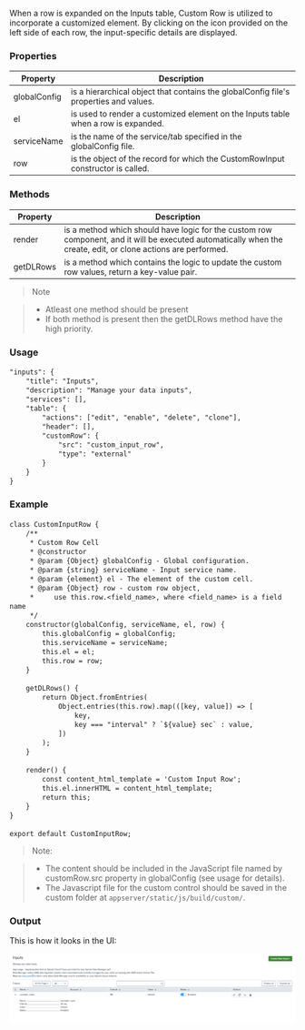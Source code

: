 When a row is expanded on the Inputs table, Custom Row is utilized to incorporate a customized element. By clicking on the icon provided on the left side of each row, the input-specific details are displayed.

### Properties

| Property     | Description                                                                           |
| ------------ | ------------------------------------------------------------------------------------- |
| globalConfig | is a hierarchical object that contains the globalConfig file's properties and values. |
| el           | is used to render a customized element on the Inputs table when a row is expanded.    |
| serviceName  | is the name of the service/tab specified in the globalConfig file.                    |
| row          | is the object of the record for which the CustomRowInput constructor is called.       |

### Methods

| Property  | Description                                                                                                                                                    |
| --------- | -------------------------------------------------------------------------------------------------------------------------------------------------------------- |
| render    | is a method which should have logic for the custom row component, and it will be executed automatically when the create, edit, or clone actions are performed. |
| getDLRows | is a method which contains the logic to update the custom row values, return a key-value pair.                                                                 |

> Note

> - Atleast one method should be present
> - If both method is present then the getDLRows method have the high priority.

### Usage

```
"inputs": {
    "title": "Inputs",
    "description": "Manage your data inputs",
    "services": [],
    "table": {
        "actions": ["edit", "enable", "delete", "clone"],
        "header": [],
        "customRow": {
            "src": "custom_input_row",
            "type": "external"
        }
    }
}
```

### Example

```
class CustomInputRow {
    /**
     * Custom Row Cell
     * @constructor
     * @param {Object} globalConfig - Global configuration.
     * @param {string} serviceName - Input service name.
     * @param {element} el - The element of the custom cell.
     * @param {Object} row - custom row object,
     *     use this.row.<field_name>, where <field_name> is a field name
     */
    constructor(globalConfig, serviceName, el, row) {
        this.globalConfig = globalConfig;
        this.serviceName = serviceName;
        this.el = el;
        this.row = row;
    }

    getDLRows() {
        return Object.fromEntries(
            Object.entries(this.row).map(([key, value]) => [
                key,
                key === "interval" ? `${value} sec` : value,
            ])
        );
    }

    render() {
        const content_html_template = 'Custom Input Row';
        this.el.innerHTML = content_html_template;
        return this;
    }
}

export default CustomInputRow;
```

> Note:

> - The content should be included in the JavaScript file named by customRow.src property in globalConfig (see usage for details).
> - The Javascript file for the custom control should be saved in the custom folder at `appserver/static/js/build/custom/`.

### Output

This is how it looks in the UI:

![image](../images/custom_ui_extensions/Custom_Row_Output.png)

